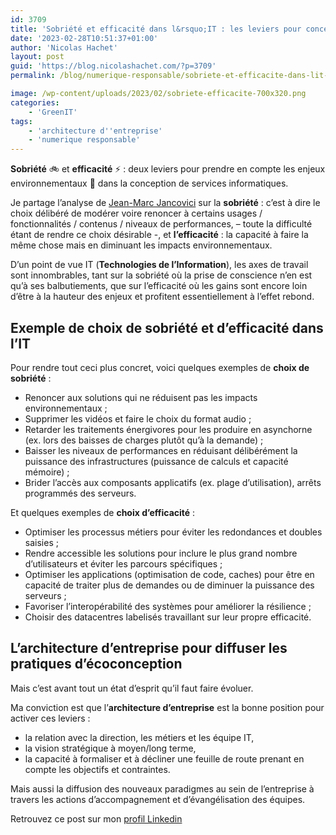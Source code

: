 ```yaml
---
id: 3709
title: 'Sobriété et efficacité dans l&rsquo;IT : les leviers pour concevoir des services informatiques'
date: '2023-02-28T10:51:37+01:00'
author: 'Nicolas Hachet'
layout: post
guid: 'https://blog.nicolashachet.com/?p=3709'
permalink: /blog/numerique-responsable/sobriete-et-efficacite-dans-lit-les-leviers-pour-concevoir-des-services-informatiques/

image: /wp-content/uploads/2023/02/sobriete-efficacite-700x320.png
categories:
    - 'GreenIT'
tags:
    - 'architecture d''entreprise'
    - 'numerique responsable'
---
```


**Sobriété** 🚲 et **efficacité** ⚡ : deux leviers pour prendre en compte les enjeux environnementaux 🌱 dans la conception de services informatiques.

Je partage l’analyse de [Jean-Marc Jancovici](https://www.linkedin.com/in/jean-marc-jancovici/) sur la **sobriété** : c’est à dire le choix délibéré de modérer voire renoncer à certains usages / fonctionnalités / contenus / niveaux de performances, – toute la difficulté étant de rendre ce choix désirable -, et **l’efficacité** : la capacité à faire la même chose mais en diminuant les impacts environnementaux.

D’un point de vue IT (**Technologies de l’Information**), les axes de travail sont innombrables, tant sur la sobriété où la prise de conscience n’en est qu’à ses balbutiements, que sur l’efficacité où les gains sont encore loin d’être à la hauteur des enjeux et profitent essentiellement à l’effet rebond.

## Exemple de choix de sobriété et d’efficacité dans l’IT

Pour rendre tout ceci plus concret, voici quelques exemples de **choix de sobriété** :

- Renoncer aux solutions qui ne réduisent pas les impacts environnementaux ;
- Supprimer les vidéos et faire le choix du format audio ;
- Retarder les traitements énergivores pour les produire en asynchorne (ex. lors des baisses de charges plutôt qu’à la demande) ;
- Baisser les niveaux de performances en réduisant délibérément la puissance des infrastructures (puissance de calculs et capacité mémoire) ;
- Brider l’accès aux composants applicatifs (ex. plage d’utilisation), arrêts programmés des serveurs.

Et quelques exemples de **choix d’efficacité** :

- Optimiser les processus métiers pour éviter les redondances et doubles saisies ;
- Rendre accessible les solutions pour inclure le plus grand nombre d’utilisateurs et éviter les parcours spécifiques ;
- Optimiser les applications (optimisation de code, caches) pour être en capacité de traiter plus de demandes ou de diminuer la puissance des serveurs ;
- Favoriser l’interopérabilité des systèmes pour améliorer la résilience ;
- Choisir des datacentres labelisés travaillant sur leur propre efficacité.

## L’architecture d’entreprise pour diffuser les pratiques d’écoconception

Mais c’est avant tout un état d’esprit qu’il faut faire évoluer.

Ma conviction est que l’**architecture d’entreprise** est la bonne position pour activer ces leviers :

- la relation avec la direction, les métiers et les équipe IT,
- la vision stratégique à moyen/long terme,
- la capacité à formaliser et à décliner une feuille de route prenant en compte les objectifs et contraintes.

Mais aussi la diffusion des nouveaux paradigmes au sein de l’entreprise à travers les actions d’accompagnement et d’évangélisation des équipes.

Retrouvez ce post sur mon [profil Linkedin](https://www.linkedin.com/posts/nicolas-hachet_numeriqueresponsable-ecoconception-greenit-activity-7036249412473384962-WiOA)
